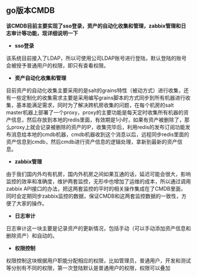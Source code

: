 ## go版本CMDB

**该CMDB目前主要实现了sso登录，资产的自动化收集和管理，zabbix管理和日志审计等功能，现详细说明一下**

* **sso登录**

该系统目前接入了LDAP，所以可使用公司LDAP账号进行登陆，默认登陆的账号会被授予普通用户的权限，即只有查看权限。

* **资产自动化收集和管理**

目前资产的自动化收集主要采用的是salt的grains特性（被动方式）进行收集，还有一些定制化的收集需求主要是采用编写grains脚本的方式同步到所有机器进行收集，基本能满足需求，同时为了解决跨机房收集的问题，在每个机房的salt master机器上部署了一个proxy，proxy的主要功能是每天定时收集所有机器的资产信息，然后存放到本地的redis里面，有效期是1小时，如果有资产被删除了，那么proxy上就会记录被删除的资产的IP，收集完毕后，利用redis的发布订阅功能发布消息给本地的cmdb机器，cmdb机器收到这个消息以后，远程同步redis里面的资产信息到cmdb，然后cmdb进行资产信息的逻辑处理，拿新到最新的资产信息。

* **zabbix管理**

由于我们国内外均有机房，国内外机房之间如果互通的话，延迟可能会很大，影响监控的效率和准确度，维护两套监控，无形中也增加了运维的成本，所以通过调用zabbix API接口的办法，把这两套监控的平时的相关操作集成在了CMDB里面，同时会定期同步zabbix监控的数据，保证CMDB和这两套监控数据的一致性，方便了大家的操作。

* **日志审计**

日志审计这一块主要是记录资产的更新情况，包括手动（可以手动添加资产信息和删除资产）和自动的。

* **权限控制**

权限控制这块根据用户职能分配相应的权限，比如管理员，普通用户，开发和测试等分别有不同的权限，第一次登陆默认是普通用户的权限，权限可以叠加

